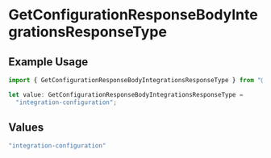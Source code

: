 # GetConfigurationResponseBodyIntegrationsResponseType

## Example Usage

```typescript
import { GetConfigurationResponseBodyIntegrationsResponseType } from "@vercel/sdk/models/operations";

let value: GetConfigurationResponseBodyIntegrationsResponseType =
  "integration-configuration";
```

## Values

```typescript
"integration-configuration"
```